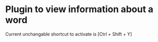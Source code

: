 # Plugin to view information about a word
Current unchangable shortcut to activate is [Ctrl + Shift + Y]
